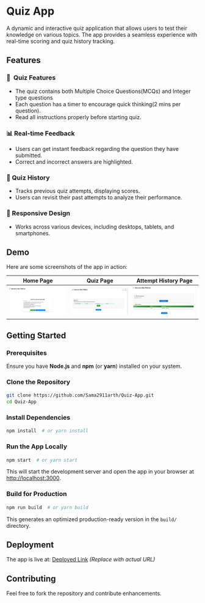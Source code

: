 # Quiz App

A dynamic and interactive quiz application that allows users to test their knowledge on various topics. The app provides a seamless experience with real-time scoring and quiz history tracking.

## Features

### 📝  Quiz Features

- The quiz contains both Multiple Choice Questions(MCQs) and Integer type questions
- Each question has a timer to encourage quick thinking(2 mins per question).
- Read all instructions properly before starting quiz.

### 📊 Real-time Feedback

- Users can get instant feedback regarding the question they have submitted.
- Correct and incorrect answers are highlighted.

### 📜 Quiz History

- Tracks previous quiz attempts, displaying scores.
- Users can revisit their past attempts to analyze their performance.

### 📱 Responsive Design

- Works across various devices, including desktops, tablets, and smartphones.

## Demo

Here are some screenshots of the app in action:

| Home Page                                      | Quiz Page                                      | Attempt History Page                                      |
| ------------------------------------------------ | ------------------------------------------------- | --------------------------------------------------- |
| ![Home Screen](assets/Home_Page.png)         | ![Event Details](assets/Quiz_Page.png)       | ![Booking Screen](assets/Attempt_History.png)       |


## Getting Started

### Prerequisites

Ensure you have **Node.js** and **npm** (or **yarn**) installed on your system.

### Clone the Repository

```bash
git clone https://github.com/Sama2911arth/Quiz-App.git
cd Quiz-App
```

### Install Dependencies

```bash
npm install  # or yarn install
```

### Run the App Locally

```bash
npm start  # or yarn start
```

This will start the development server and open the app in your browser at [http://localhost:3000](http://localhost:3000).

### Build for Production

```bash
npm run build  # or yarn build
```

This generates an optimized production-ready version in the `build/` directory.

## Deployment

The app is live at: [Deployed Link](#) *(Replace with actual URL)*

## Contributing

Feel free to fork the repository and contribute enhancements.

##


